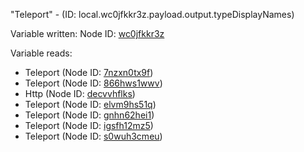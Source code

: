 "Teleport" - (ID: local.wc0jfkkr3z.payload.output.typeDisplayNames)

Variable written:
Node ID: [wc0jfkkr3z](../nodes/wc0jfkkr3z.md)

Variable reads:
* Teleport (Node ID: [7nzxn0tx9f](../nodes/7nzxn0tx9f.md))
* Teleport (Node ID: [866hws1wwv](../nodes/866hws1wwv.md))
* Http (Node ID: [decvvhflks](../nodes/decvvhflks.md))
* Teleport (Node ID: [elvm9hs51q](../nodes/elvm9hs51q.md))
* Teleport (Node ID: [gnhn62hei1](../nodes/gnhn62hei1.md))
* Teleport (Node ID: [igsfh12mz5](../nodes/igsfh12mz5.md))
* Teleport (Node ID: [s0wuh3cmeu](../nodes/s0wuh3cmeu.md))
